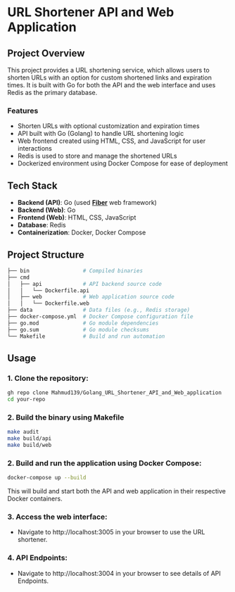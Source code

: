 # URL Shortener API and Web Application

## Project Overview

This project provides a URL shortening service, which allows users to shorten URLs with an option for custom shortened links and expiration times. It is built with Go for both the API and the web interface and uses Redis as the primary database.

### Features
- Shorten URLs with optional customization and expiration times
- API built with Go (Golang) to handle URL shortening logic
- Web frontend created using HTML, CSS, and JavaScript for user interactions
- Redis is used to store and manage the shortened URLs
- Dockerized environment using Docker Compose for ease of deployment

## Tech Stack

- **Backend (API)**: Go (used [__Fiber__](https://github.com/gofiber/fiber) web framework)
- **Backend (Web)**: Go
- **Frontend (Web)**: HTML, CSS, JavaScript
- **Database**: Redis
- **Containerization**: Docker, Docker Compose

## Project Structure

```bash
├── bin                 # Compiled binaries
├── cmd
│   ├── api             # API backend source code
│   │   └── Dockerfile.api
│   ├── web             # Web application source code
│   │   └── Dockerfile.web
├── data                # Data files (e.g., Redis storage)
├── docker-compose.yml  # Docker Compose configuration file
├── go.mod              # Go module dependencies
├── go.sum              # Go module checksums
└── Makefile            # Build and run automation
```

## Usage

### 1. Clone the repository:
```bash
gh repo clone Mahmud139/Golang_URL_Shortener_API_and_Web_application
cd your-repo
```

### 2. Build the binary using Makefile
```bash
make audit
make build/api
make build/web
```

### 2. Build and run the application using Docker Compose:
```bash
docker-compose up --build
```
This will build and start both the API and web application in their respective Docker containers.

### 3. Access the web interface:
- Navigate to http://localhost:3005 in your browser to use the URL shortener.

### 4. API Endpoints:
- Navigate to http://localhost:3004 in your browser to see details of API Endpoints.